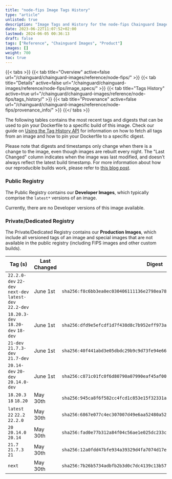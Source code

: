 ```yaml
---
title: "node-fips Image Tags History"
type: "article"
unlisted: true
description: "Image Tags and History for the node-fips Chainguard Image"
date: 2023-06-22T11:07:52+02:00
lastmod: 2024-06-05 00:36:13
draft: false
tags: ["Reference", "Chainguard Images", "Product"]
images: []
weight: 700
toc: true
---
```


{{< tabs >}}
{{< tab title="Overview" active=false url="/chainguard/chainguard-images/reference/node-fips/" >}}
{{< tab title="Details" active=false url="/chainguard/chainguard-images/reference/node-fips/image_specs/" >}}
{{< tab title="Tags History" active=true url="/chainguard/chainguard-images/reference/node-fips/tags_history/" >}}
{{< tab title="Provenance" active=false url="/chainguard/chainguard-images/reference/node-fips/provenance_info/" >}}
{{</ tabs >}}

The following tables contains the most recent tags and digests that can be used to pin your Dockerfile to a specific build of this image. Check our guide on [Using the Tag History API](/chainguard/chainguard-images/using-the-tag-history-api/) for information on how to fetch all tags from an image and how to pin your Dockerfile to a specific digest.

Please note that digests and timestamps only change when there is a change to the image, even though images are rebuilt every night. The "Last Changed" column indicates when the image was last modified, and doesn't always reflect the latest build timestamp. For more information about how our reproducible builds work, please refer to [this blog post](https://www.chainguard.dev/unchained/reproducing-chainguards-reproducible-image-builds).

### Public Registry
The Public Registry contains our **Developer Images**, which typically comprise the `latest*` versions of an image.

Currently, there are no Developer versions of this image available.

### Private/Dedicated Registry
The Private/Dedicated Registry contains our **Production Images**, which include all versioned tags of an image and special images that are not available in the public registry (including FIPS images and other custom builds).

| Tag (s)                                                   | Last Changed | Digest                                                                    |
|-----------------------------------------------------------|--------------|---------------------------------------------------------------------------|
|  `22.2.0-dev` `22-dev` `next-dev` `latest-dev` `22.2-dev` | June 1st     | `sha256:f8c6bb3ea0ec030406111136e2798ea78cc2b127d3d00342c724ee8251e1d3f8` |
|  `18.20.3-dev` `18.20-dev` `18-dev`                       | June 1st     | `sha256:dfd9e5efcdf1d7f438d8c7b952eff973add395022036471b188103bdd1d422d6` |
|  `21-dev` `21.7.3-dev` `21.7-dev`                         | June 1st     | `sha256:40f441abd3e05dbdc29b9c9d73fe94e662dd0450610b08593dbc3e9587870884` |
|  `20.14-dev` `20-dev` `20.14.0-dev`                       | June 1st     | `sha256:c871c01fc0f6d80790a07990eaf45af00c6c0c9a3734bcacc4de788c05ada19c` |
|  `18.20.3` `18` `18.20`                                   | May 30th     | `sha256:945ca8f6f582cc4fcd1c853e15f32331afcc6cec8e60a5039532edbbbbed1a1d` |
|  `latest` `22` `22.2` `22.2.0`                            | May 30th     | `sha256:6867e077c4ec307007d49e6aa52480a52d86a9af869ee52bf848608d1dadfed3` |
|  `20` `20.14.0` `20.14`                                   | May 30th     | `sha256:fad0e77b312a84f04c56ae1e025dc233c3d2ac52c5e79a312f9b70edbf0c00db` |
|  `21.7` `21.7.3` `21`                                     | May 30th     | `sha256:12a0fdd47bfe934a39329d4fa7074d17e07147ac2bbda371c35afa7435a51741` |
|  `next`                                                   | May 30th     | `sha256:7b26b5734adbfb2b3d0c7dc4139c13b571e5c3a164736a0c3ca8efcca08e7b4b` |

